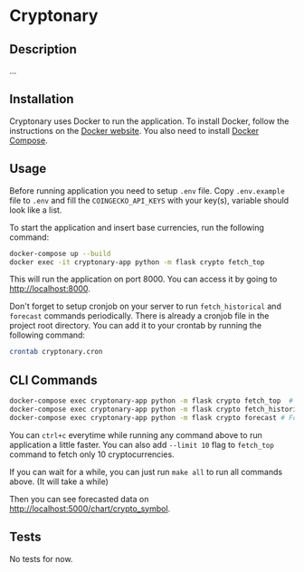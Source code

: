 # Cryptonary

## Description

...

## Installation

Cryptonary uses Docker to run the application. To install Docker, follow the instructions on the [Docker website](https://docs.docker.com/install/).
You also need to install [Docker Compose](https://docs.docker.com/compose/install/).

## Usage

Before running application you need to setup `.env` file. Copy `.env.example` file to `.env` and fill the `COINGECKO_API_KEYS` with your key(s), variable should look like a list.

To start the application and insert base currencies, run the following command:

```bash
docker-compose up --build
docker exec -it cryptonary-app python -m flask crypto fetch_top
```

This will run the application on port 8000. You can access it by going to [http://localhost:8000](http://localhost:8000).

Don't forget to setup cronjob on your server to run `fetch_historical` and `forecast` commands periodically.
There is already a cronjob file in the project root directory. You can add it to your crontab by running the following command:

```bash
crontab cryptonary.cron
```

## CLI Commands

```bash
docker-compose exec cryptonary-app python -m flask crypto fetch_top  # Fetch top 100 cryptocurrencies
docker-compose exec cryptonary-app python -m flask crypto fetch_historical # Fetch historical data for saved cryptocurrencies
docker-compose exec cryptonary-app python -m flask crypto forecast # Forecast data for saved cryptocurrencies
```
You can `ctrl+c` everytime while running any command above to run application a little faster. You can also add `--limit 10` flag to `fetch_top` command to fetch only 10 cryptocurrencies.

If you can wait for a while, you can just run `make all` to run all commands above. (It will take a while)

Then you can see forecasted data on [http://localhost:5000/chart/crypto_symbol](http://localhost:5000/chart/btc).

## Tests

No tests for now.